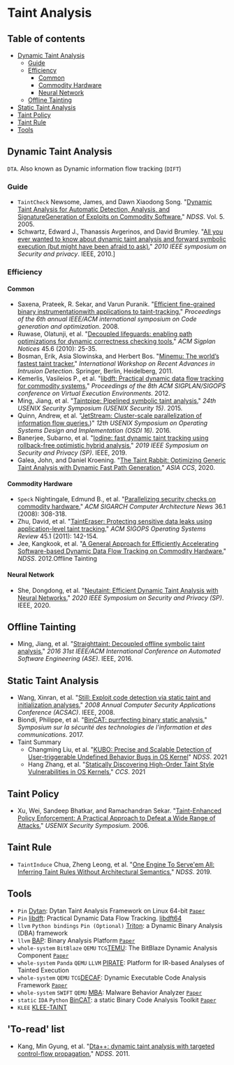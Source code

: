 # Taint Analysis
## Table of contents
- [Dynamic Taint Analysis](#dynamic-taint-analysis)
	- [Guide](#guide)
	- [Efficiency](#efficiency)
		- [Common](#common)
		- [Commodity Hardware](#commodity-hardware)
		- [Neural Network](#neural-network)
	- [Offline Tainting](#offline-tainting)
- [Static Taint Analysis](#static-taint-analysis)
- [Taint Policy](#taint-policy)
- [Taint Rule](#taint-rule)
- [Tools](#tools)
## Dynamic Taint Analysis
`DTA`. Also known as Dynamic information flow tracking (`DIFT`)
### Guide
- `TaintCheck` Newsome, James, and Dawn Xiaodong Song. "[Dynamic Taint Analysis for Automatic Detection, Analysis, and SignatureGeneration of Exploits on Commodity Software.](http://citeseerx.ist.psu.edu/viewdoc/download?doi=10.1.1.307.8389&rep=rep1&type=pdf)" _NDSS_. Vol. 5. 2005.
- Schwartz, Edward J., Thanassis Avgerinos, and David Brumley. "[All you ever wanted to know about dynamic taint analysis and forward symbolic execution (but might have been afraid to ask).](https://users.ece.cmu.edu/~aavgerin/papers/Oakland10.pdf)"  _2010 IEEE symposium on Security and privacy_. IEEE, 2010.]
### Efficiency
#### Common
- Saxena, Prateek, R. Sekar, and Varun Puranik. "[Efficient fine-grained binary instrumentationwith applications to taint-tracking.](https://dl.acm.org/doi/abs/10.1145/1356058.1356069)" _Proceedings of the 6th annual IEEE/ACM international symposium on Code generation and optimization_. 2008.
- Ruwase, Olatunji, et al. "[Decoupled lifeguards: enabling path optimizations for dynamic correctness checking tools.](https://dl.acm.org/doi/pdf/10.1145/1809028.1806600)" _ACM Sigplan Notices_ 45.6 (2010): 25-35.
- Bosman, Erik, Asia Slowinska, and Herbert Bos. "[Minemu: The world’s fastest taint tracker.](https://link.springer.com/chapter/10.1007/978-3-642-23644-0_1)" _International Workshop on Recent Advances in Intrusion Detection_. Springer, Berlin, Heidelberg, 2011.
- Kemerlis, Vasileios P., et al. "[libdft: Practical dynamic data flow tracking for commodity systems.](https://dl.acm.org/doi/abs/10.1145/2151024.2151042)" _Proceedings of the 8th ACM SIGPLAN/SIGOPS conference on Virtual Execution Environments_. 2012.
- Ming, Jiang, et al. "[Taintpipe: Pipelined symbolic taint analysis.](https://www.usenix.org/conference/usenixsecurity15/technical-sessions/presentation/ming)" _24th USENIX Security Symposium (USENIX Security 15)_. 2015.
- Quinn, Andrew, et al. "[JetStream: Cluster-scale parallelization of information flow queries.](https://www.usenix.org/conference/osdi16/technical-sessions/presentation/quinn))" _12th USENIX Symposium on Operating Systems Design and Implementation (OSDI 16)_. 2016.
- Banerjee, Subarno, et al. "[Iodine: fast dynamic taint tracking using rollback-free optimistic hybrid analysis.](https://web.eecs.umich.edu/~pmchen/papers/banerjee19.pdf)" _2019 IEEE Symposium on Security and Privacy (SP)_. IEEE, 2019.
- Galea, John, and Daniel Kroening. "[The Taint Rabbit: Optimizing Generic Taint Analysis with Dynamic Fast Path Generation.](https://arxiv.org/pdf/2007.05955.pdf)" _ASIA CCS_, 2020.

#### Commodity Hardware
- `Speck` Nightingale, Edmund B., et al. "[Parallelizing security checks on commodity hardware.](https://dl.acm.org/doi/pdf/10.1145/1353534.1346321)" _ACM SIGARCH Computer Architecture News_ 36.1 (2008): 308-318.
- Zhu, David, et al. "[TaintEraser: Protecting sensitive data leaks using application-level taint tracking.](https://dl.acm.org/doi/pdf/10.1145/1945023.1945039)" _ACM SIGOPS Operating Systems Review_ 45.1 (2011): 142-154.
- Jee, Kangkook, et al. "[A General Approach for Efficiently Accelerating Software-based Dynamic Data Flow Tracking on Commodity Hardware.](https://angelosk.github.io/Papers/2012/dta.pdf)" _NDSS_. 2012.Offline Tainting
#### Neural Network
- She, Dongdong, et al. "[Neutaint: Efficient Dynamic Taint Analysis with Neural Networks.](https://arxiv.org/pdf/1907.03756.pdf)" _2020 IEEE Symposium on Security and Privacy (SP)_. IEEE, 2020.
## Offline Tainting
- Ming, Jiang, et al. "[Straighttaint: Decoupled offline symbolic taint analysis.](https://dl.acm.org/doi/pdf/10.1145/2970276.2970299)" _2016 31st IEEE/ACM International Conference on Automated Software Engineering (ASE)_. IEEE, 2016.
## Static Taint Analysis
- Wang, Xinran, et al. "[Still: Exploit code detection via static taint and initialization analyses.](http://www.cse.psu.edu/~sxz16/papers/still.pdf)" _2008 Annual Computer Security Applications Conference (ACSAC)_. IEEE, 2008.
- Biondi, Philippe, et al. "[BinCAT: purrfecting binary static analysis.](https://www.sstic.org/media/SSTIC2017/SSTIC-actes/bincat_purrfecting_binary_static_analysis/SSTIC2017-Article-bincat_purrfecting_binary_static_analysis-biondi_rigo_zennou_mehrenberger.pdf)" _Symposium sur la sécurité des technologies de l’information et des communications_. 2017.
- Taint Summary
	- Changming Liu, et al. "[KUBO: Precise and Scalable Detection of User-triggerable Undefined Behavior Bugs in OS Kernel](https://yaohway.github.io/kubo.pdf)" _NDSS_. 2021
	- Hang Zhang, et al. "[Statically Discovering High-Order Taint Style Vulnerabilities in OS Kernels.](https://www.cs.ucr.edu/~zhiyunq/pub/ccs21_static_high_order.pdf)" _CCS_. 2021
## Taint Policy
- Xu, Wei, Sandeep Bhatkar, and Ramachandran Sekar. "[Taint-Enhanced Policy Enforcement: A Practical Approach to Defeat a Wide Range of Attacks.](https://www.usenix.org/event/sec06/tech/full_papers/xu/xu_html/)" _USENIX Security Symposium_. 2006.
## Taint Rule
- `TaintInduce` Chua, Zheng Leong, et al. "[One Engine To Serve'em All: Inferring Taint Rules Without Architectural Semantics.](https://pdfs.semanticscholar.org/2f04/e6bc5bbf2df6d0df15593f2e648681591173.pdf)" _NDSS_. 2019.

## Tools
- `Pin` [Dytan](https://github.com/behzad-a/Dytan): Dytan Taint Analysis Framework on Linux 64-bit [`Paper`](https://dl.acm.org/doi/pdf/10.1145/1273463.1273490)
- `Pin` [libdft](https://github.com/vusec/vuzzer/tree/master/support/libdft): Practical Dynamic Data Flow Tracking. [libdft64](https://github.com/AngoraFuzzer/libdft64)
- `llvm` `Python bindings` `Pin (Optional)` [Triton](https://github.com/JonathanSalwan/Triton): a Dynamic Binary Analysis (DBA) framework
- `llvm` [BAP](https://github.com/BinaryAnalysisPlatform/bap): Binary Analysis Platform [`Paper`](https://link.springer.com/content/pdf/10.1007/978-3-642-22110-1_37.pdf)
- `whole-system` `BitBlaze`  `QEMU` `TCG`[TEMU](http://bitblaze.cs.berkeley.edu/temu.html): The BitBlaze Dynamic Analysis Component [`Paper`](https://www.researchgate.net/profile/Heng_Yin/publication/228935091_Temu_Binary_code_analysis_via_whole-system_layered_annotative_execution/links/541c5f710cf203f155b5df76.pdf)
- `whole-system` `Panda`  `QEMU` `LLVM` [PIRATE](https://github.com/panda-re/panda/tree/38f5795726d0c37432d848707d1a9443956e0ace/panda/plugins/taint2): Platform for IR-based Analyses of Tainted Execution
- `whole-system` `QEMU` `TCG`[DECAF](https://github.com/decaf-project/DECAF): Dynamic Executable Code Analysis Framework [`Paper`](http://www.jmlr.org/proceedings/papers/v32/donahue14.pdf)
- `whole-system` `SWIFT` `QEMU` [MBA](https://github.com/GlacierW/MBA): Malware Behavior Analyzer [`Paper`](http://www.iis.sinica.edu.tw/page/jise/2015/201507_15.pdf)
- `static` `IDA` `Python` [BinCAT](https://github.com/airbus-seclab/bincat): a static Binary Code Analysis Toolkit [`Paper`](https://www.sstic.org/media/SSTIC2017/SSTIC-actes/bincat_purrfecting_binary_static_analysis/SSTIC2017-Article-bincat_purrfecting_binary_static_analysis-biondi_rigo_zennou_mehrenberger.pdf)
- `KLEE` [KLEE-TAINT](https://github.com/feliam/klee-taint)

## 'To-read' list
- Kang, Min Gyung, et al. "[Dta++: dynamic taint analysis with targeted control-flow propagation.](https://people.eecs.berkeley.edu/~dawnsong/papers/2011%20dta++-ndss11.pdf)" _NDSS_. 2011.
